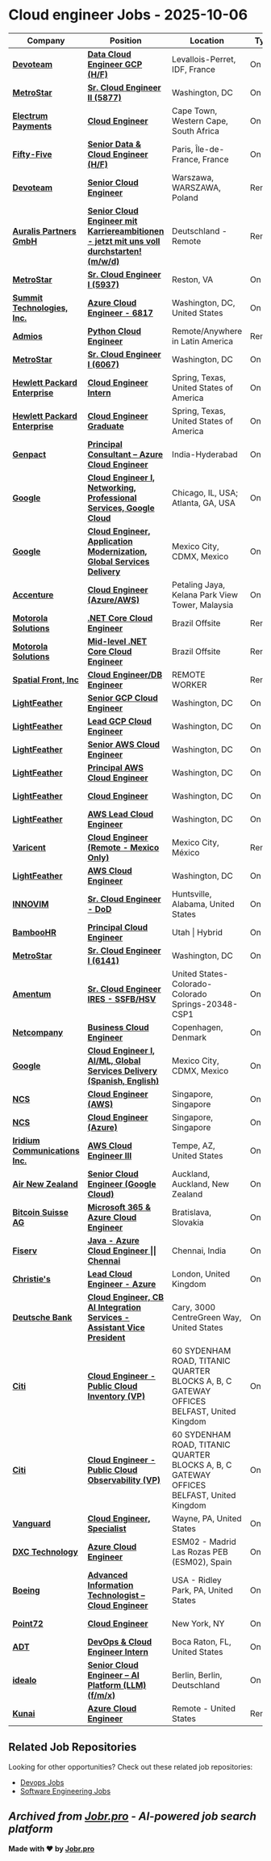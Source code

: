 # Cloud engineer Jobs - 2025-10-06

| Company | Position | Location | Type | Date |
| ------- | -------- | -------- | ---- | ------ |
| **[Devoteam](https://www.devoteam.com/)** | **[Data Cloud Engineer GCP (H/F)](https://jobr.pro/job/29437628/data-cloud-engineer-gcp-hf?utm_source=github&utm_medium=repo&utm_campaign=github-cloud-engineering-jobs)** | Levallois-Perret, IDF, France | On Site | Oct 06 |
| **[MetroStar](https://www.metrostar.com/)** | **[Sr. Cloud Engineer II (5877)](https://jobr.pro/job/29417814/sr-cloud-engineer-ii-5877?utm_source=github&utm_medium=repo&utm_campaign=github-cloud-engineering-jobs)** | Washington, DC | On Site | Oct 06 |
| **[Electrum Payments](https://electrum.co.za/)** | **[Cloud Engineer](https://jobr.pro/job/29427905/cloud-engineer?utm_source=github&utm_medium=repo&utm_campaign=github-cloud-engineering-jobs)** | Cape Town, Western Cape, South Africa | On Site | Oct 06 |
| **[Fifty-Five](https://www.fifty-five.com/)** | **[Senior Data & Cloud Engineer (H/F)](https://jobr.pro/job/29444872/senior-data-cloud-engineer-hf?utm_source=github&utm_medium=repo&utm_campaign=github-cloud-engineering-jobs)** | Paris, Île-de-France, France | On Site | Oct 06 |
| **[Devoteam](https://www.devoteam.com/)** | **[Senior Cloud Engineer](https://jobr.pro/job/29415275/senior-cloud-engineer?utm_source=github&utm_medium=repo&utm_campaign=github-cloud-engineering-jobs)** | Warszawa, WARSZAWA, Poland | Remote | Oct 05 |
| **[Auralis Partners GmbH](https://auralispartners.com/)** | **[Senior Cloud Engineer mit Karriereambitionen - jetzt mit uns voll durchstarten! (m/w/d)](https://jobr.pro/job/29436748/senior-cloud-engineer-mit-karriereambitionen-jetzt-mit-uns-voll-durchstarten-mwd?utm_source=github&utm_medium=repo&utm_campaign=github-cloud-engineering-jobs)** | Deutschland - Remote | Remote | Oct 05 |
| **[MetroStar](https://www.metrostar.com/)** | **[Sr. Cloud Engineer I (5937)](https://jobr.pro/job/29417811/sr-cloud-engineer-i-5937?utm_source=github&utm_medium=repo&utm_campaign=github-cloud-engineering-jobs)** | Reston, VA | On Site | Oct 05 |
| **[Summit Technologies, Inc.](https://summtech.com/)** | **[Azure Cloud Engineer - 6817](https://jobr.pro/job/29447513/azure-cloud-engineer-6817?utm_source=github&utm_medium=repo&utm_campaign=github-cloud-engineering-jobs)** | Washington, DC, United States | On Site | Oct 05 |
| **[Admios](https://www.admios.com/)** | **[Python Cloud Engineer](https://jobr.pro/job/29417120/python-cloud-engineer?utm_source=github&utm_medium=repo&utm_campaign=github-cloud-engineering-jobs)** | Remote/Anywhere in Latin America | Remote | Oct 05 |
| **[MetroStar](https://www.metrostar.com/)** | **[Sr. Cloud Engineer I (6067)](https://jobr.pro/job/29417813/sr-cloud-engineer-i-6067?utm_source=github&utm_medium=repo&utm_campaign=github-cloud-engineering-jobs)** | Washington, DC | On Site | Oct 05 |
| **[Hewlett Packard Enterprise](https://www.hpe.com/)** | **[Cloud Engineer Intern](https://jobr.pro/job/29432818/cloud-engineer-intern?utm_source=github&utm_medium=repo&utm_campaign=github-cloud-engineering-jobs)** | Spring, Texas, United States of America | On Site | Oct 05 |
| **[Hewlett Packard Enterprise](https://www.hpe.com/)** | **[Cloud Engineer Graduate](https://jobr.pro/job/29432789/cloud-engineer-graduate?utm_source=github&utm_medium=repo&utm_campaign=github-cloud-engineering-jobs)** | Spring, Texas, United States of America | On Site | Oct 05 |
| **[Genpact](https://www.genpact.com/)** | **[Principal Consultant – Azure Cloud Engineer](https://jobr.pro/job/29396699/principal-consultant-azure-cloud-engineer?utm_source=github&utm_medium=repo&utm_campaign=github-cloud-engineering-jobs)** | India-Hyderabad | On Site | Oct 04 |
| **[Google](https://www.google.com/)** | **[Cloud Engineer I, Networking, Professional Services, Google Cloud](https://jobr.pro/job/29387100/cloud-engineer-i-networking-professional-services-google-cloud?utm_source=github&utm_medium=repo&utm_campaign=github-cloud-engineering-jobs)** | Chicago, IL, USA; Atlanta, GA, USA | On Site | Oct 04 |
| **[Google](https://www.google.com/)** | **[Cloud Engineer, Application Modernization, Global Services Delivery](https://jobr.pro/job/29386956/cloud-engineer-application-modernization-global-services-delivery?utm_source=github&utm_medium=repo&utm_campaign=github-cloud-engineering-jobs)** | Mexico City, CDMX, Mexico | On Site | Oct 04 |
| **[Accenture](https://www.accenture.com/)** | **[Cloud Engineer (Azure/AWS)](https://jobr.pro/job/29402477/cloud-engineer-azureaws?utm_source=github&utm_medium=repo&utm_campaign=github-cloud-engineering-jobs)** | Petaling Jaya, Kelana Park View Tower, Malaysia | On Site | Oct 04 |
| **[Motorola Solutions](https://www.motorolasolutions.com/)** | **[.NET Core Cloud Engineer](https://jobr.pro/job/29413843/net-core-cloud-engineer?utm_source=github&utm_medium=repo&utm_campaign=github-cloud-engineering-jobs)** | Brazil Offsite | Remote | Oct 04 |
| **[Motorola Solutions](https://www.motorolasolutions.com/)** | **[Mid-level .NET Core Cloud Engineer](https://jobr.pro/job/29413842/mid-level-net-core-cloud-engineer?utm_source=github&utm_medium=repo&utm_campaign=github-cloud-engineering-jobs)** | Brazil Offsite | Remote | Oct 04 |
| **[Spatial Front, Inc](https://www.spatialfront.com)** | **[Cloud Engineer/DB Engineer](https://jobr.pro/job/29386336/cloud-engineerdb-engineer?utm_source=github&utm_medium=repo&utm_campaign=github-cloud-engineering-jobs)** | REMOTE WORKER | Remote | Oct 03 |
| **[LightFeather](https://lightfeather.io/)** | **[Senior GCP Cloud Engineer](https://jobr.pro/job/29363613/senior-gcp-cloud-engineer?utm_source=github&utm_medium=repo&utm_campaign=github-cloud-engineering-jobs)** | Washington, DC | On Site | Oct 03 |
| **[LightFeather](https://lightfeather.io/)** | **[Lead GCP Cloud Engineer](https://jobr.pro/job/29363610/lead-gcp-cloud-engineer?utm_source=github&utm_medium=repo&utm_campaign=github-cloud-engineering-jobs)** | Washington, DC | On Site | Oct 03 |
| **[LightFeather](https://lightfeather.io/)** | **[Senior AWS Cloud Engineer](https://jobr.pro/job/29363612/senior-aws-cloud-engineer?utm_source=github&utm_medium=repo&utm_campaign=github-cloud-engineering-jobs)** | Washington, DC | On Site | Oct 03 |
| **[LightFeather](https://lightfeather.io/)** | **[Principal AWS Cloud Engineer](https://jobr.pro/job/29363611/principal-aws-cloud-engineer?utm_source=github&utm_medium=repo&utm_campaign=github-cloud-engineering-jobs)** | Washington, DC | On Site | Oct 03 |
| **[LightFeather](https://lightfeather.io/)** | **[Cloud Engineer](https://jobr.pro/job/29363603/cloud-engineer?utm_source=github&utm_medium=repo&utm_campaign=github-cloud-engineering-jobs)** | Washington, DC | On Site | Oct 03 |
| **[LightFeather](https://lightfeather.io/)** | **[AWS Lead Cloud Engineer](https://jobr.pro/job/29363602/aws-lead-cloud-engineer?utm_source=github&utm_medium=repo&utm_campaign=github-cloud-engineering-jobs)** | Washington, DC | On Site | Oct 03 |
| **[Varicent](https://www.varicent.com/)** | **[Cloud Engineer (Remote - Mexico Only)](https://jobr.pro/job/29365706/cloud-engineer-remote-mexico-only?utm_source=github&utm_medium=repo&utm_campaign=github-cloud-engineering-jobs)** | Mexico City, México | Remote | Oct 03 |
| **[LightFeather](https://lightfeather.io/)** | **[AWS Cloud Engineer](https://jobr.pro/job/29363601/aws-cloud-engineer?utm_source=github&utm_medium=repo&utm_campaign=github-cloud-engineering-jobs)** | Washington, DC | On Site | Oct 03 |
| **[INNOVIM](https://innovim.com/)** | **[Sr. Cloud Engineer - DoD](https://jobr.pro/job/29369487/sr-cloud-engineer-dod?utm_source=github&utm_medium=repo&utm_campaign=github-cloud-engineering-jobs)** | Huntsville, Alabama, United States | On Site | Oct 03 |
| **[BambooHR](https://www.bamboohr.com/)** | **[Principal Cloud Engineer](https://jobr.pro/job/29358896/principal-cloud-engineer?utm_source=github&utm_medium=repo&utm_campaign=github-cloud-engineering-jobs)** | Utah \| Hybrid | On Site | Oct 03 |
| **[MetroStar](https://www.metrostar.com/)** | **[Sr. Cloud Engineer I (6141)](https://jobr.pro/job/29362627/sr-cloud-engineer-i-6141?utm_source=github&utm_medium=repo&utm_campaign=github-cloud-engineering-jobs)** | Washington, DC | On Site | Oct 03 |
| **[Amentum](https://www.amentum.com/)** | **[Sr. Cloud Engineer IRES - SSFB/HSV](https://jobr.pro/job/29319798/sr-cloud-engineer-ires-ssfbhsv?utm_source=github&utm_medium=repo&utm_campaign=github-cloud-engineering-jobs)** | United States-Colorado-Colorado Springs-20348-CSP1 | On Site | Oct 03 |
| **[Netcompany](https://www.netcompany.com)** | **[Business Cloud Engineer](https://jobr.pro/job/29359545/business-cloud-engineer?utm_source=github&utm_medium=repo&utm_campaign=github-cloud-engineering-jobs)** | Copenhagen, Denmark | On Site | Oct 03 |
| **[Google](https://www.google.com/)** | **[Cloud Engineer I, AI/ML, Global Services Delivery (Spanish, English)](https://jobr.pro/job/29307219/cloud-engineer-i-aiml-global-services-delivery-spanish-english?utm_source=github&utm_medium=repo&utm_campaign=github-cloud-engineering-jobs)** | Mexico City, CDMX, Mexico | On Site | Oct 03 |
| **[NCS](https://www.ncs.co)** | **[Cloud Engineer (AWS)](https://jobr.pro/job/29313256/cloud-engineer-aws?utm_source=github&utm_medium=repo&utm_campaign=github-cloud-engineering-jobs)** | Singapore, Singapore | On Site | Oct 03 |
| **[NCS](https://www.ncs.co)** | **[Cloud Engineer (Azure)](https://jobr.pro/job/29313362/cloud-engineer-azure?utm_source=github&utm_medium=repo&utm_campaign=github-cloud-engineering-jobs)** | Singapore, Singapore | On Site | Oct 03 |
| **[Iridium Communications Inc.](https://www.iridium.com/)** | **[AWS Cloud Engineer III](https://jobr.pro/job/29365257/aws-cloud-engineer-iii?utm_source=github&utm_medium=repo&utm_campaign=github-cloud-engineering-jobs)** | Tempe, AZ, United States | On Site | Oct 03 |
| **[Air New Zealand](https://www.airnewzealand.co.nz)** | **[Senior Cloud Engineer (Google Cloud)](https://jobr.pro/job/29280520/senior-cloud-engineer-google-cloud?utm_source=github&utm_medium=repo&utm_campaign=github-cloud-engineering-jobs)** | Auckland, Auckland, New Zealand | On Site | Oct 03 |
| **[Bitcoin Suisse AG](https://www.bitcoinsuisse.com)** | **[Microsoft 365 & Azure Cloud Engineer](https://jobr.pro/job/29318927/microsoft-365-azure-cloud-engineer?utm_source=github&utm_medium=repo&utm_campaign=github-cloud-engineering-jobs)** | Bratislava, Slovakia | On Site | Oct 03 |
| **[Fiserv](https://www.fiserv.com/)** | **[Java - Azure Cloud Engineer \|\| Chennai](https://jobr.pro/job/29337318/java-azure-cloud-engineer-chennai?utm_source=github&utm_medium=repo&utm_campaign=github-cloud-engineering-jobs)** | Chennai, India | On Site | Oct 03 |
| **[Christie's](https://www.christies.com/)** | **[Lead Cloud Engineer - Azure](https://jobr.pro/job/29347487/lead-cloud-engineer-azure?utm_source=github&utm_medium=repo&utm_campaign=github-cloud-engineering-jobs)** | London, United Kingdom | On Site | Oct 03 |
| **[Deutsche Bank](https://www.db.com/)** | **[Cloud Engineer, CB AI Integration Services - Assistant Vice President](https://jobr.pro/job/29347370/cloud-engineer-cb-ai-integration-services-assistant-vice-president?utm_source=github&utm_medium=repo&utm_campaign=github-cloud-engineering-jobs)** | Cary, 3000 CentreGreen Way, United States | On Site | Oct 03 |
| **[Citi](https://www.citigroup.com/)** | **[Cloud Engineer - Public Cloud Inventory (VP)](https://jobr.pro/job/29346049/cloud-engineer-public-cloud-inventory-vp?utm_source=github&utm_medium=repo&utm_campaign=github-cloud-engineering-jobs)** | 60 SYDENHAM ROAD, TITANIC QUARTER BLOCKS A, B, C GATEWAY OFFICES BELFAST, United Kingdom | On Site | Oct 03 |
| **[Citi](https://www.citigroup.com/)** | **[Cloud Engineer - Public Cloud Observability (VP)](https://jobr.pro/job/29346041/cloud-engineer-public-cloud-observability-vp?utm_source=github&utm_medium=repo&utm_campaign=github-cloud-engineering-jobs)** | 60 SYDENHAM ROAD, TITANIC QUARTER BLOCKS A, B, C GATEWAY OFFICES BELFAST, United Kingdom | On Site | Oct 03 |
| **[Vanguard](https://www.vanguard.com/)** | **[Cloud Engineer, Specialist](https://jobr.pro/job/29347187/cloud-engineer-specialist?utm_source=github&utm_medium=repo&utm_campaign=github-cloud-engineering-jobs)** | Wayne, PA, United States | On Site | Oct 03 |
| **[DXC Technology](https://dxc.com/)** | **[Azure Cloud Engineer](https://jobr.pro/job/29346318/azure-cloud-engineer?utm_source=github&utm_medium=repo&utm_campaign=github-cloud-engineering-jobs)** | ESM02 - Madrid Las Rozas PEB (ESM02), Spain | On Site | Oct 03 |
| **[Boeing](https://www.boeing.com/)** | **[Advanced Information Technologist – Cloud Engineer](https://jobr.pro/job/29349328/advanced-information-technologist-cloud-engineer?utm_source=github&utm_medium=repo&utm_campaign=github-cloud-engineering-jobs)** | USA - Ridley Park, PA, United States | On Site | Oct 03 |
| **[Point72](https://www.point72.com/)** | **[Cloud Engineer](https://jobr.pro/job/29272376/cloud-engineer?utm_source=github&utm_medium=repo&utm_campaign=github-cloud-engineering-jobs)** | New York, NY | On Site | Oct 02 |
| **[ADT](https://www.adt.com/)** | **[DevOps & Cloud Engineer Intern](https://jobr.pro/job/29314480/devops-cloud-engineer-intern?utm_source=github&utm_medium=repo&utm_campaign=github-cloud-engineering-jobs)** | Boca Raton, FL, United States | On Site | Oct 02 |
| **[idealo](https://www.idealo.de/)** | **[Senior Cloud Engineer – AI Platform (LLM) (f/m/x)](https://jobr.pro/job/29272130/senior-cloud-engineer-ai-platform-llm-fmx?utm_source=github&utm_medium=repo&utm_campaign=github-cloud-engineering-jobs)** | Berlin, Berlin, Deutschland | On Site | Oct 02 |
| **[Kunai](https://www.kunaico.com/)** | **[Azure Cloud Engineer](https://jobr.pro/job/29276825/azure-cloud-engineer?utm_source=github&utm_medium=repo&utm_campaign=github-cloud-engineering-jobs)** | Remote - United States | Remote | Oct 02 |

## Related Job Repositories

Looking for other opportunities? Check out these related job repositories:

- [Devops Jobs](https://github.com/jobs-jobr-pro/DevOps-Jobs)
- [Software Engineering Jobs](https://github.com/jobs-jobr-pro/Software-Engineering-Jobs)



*Archived from [Jobr.pro](https://jobr.pro?utm_source=github&utm_medium=repo&utm_campaign=github-cloud-engineering-jobs) - AI-powered job search platform*
---

**Made with ❤️ by [Jobr.pro](https://jobr.pro?utm_source=github&utm_medium=repo&utm_campaign=github-cloud-engineering-jobs)**
